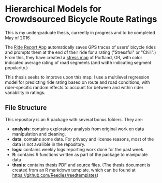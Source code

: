 # Hierarchical Models for Crowdsourced Bicycle Route Ratings
This is my undergraduate thesis, currently in progress and to be completed May
of 2016.

The [Ride Report App](ride.report) automatically saves GPS traces of users'
bicycle rides and prompts them at the end of their ride for a rating ("Stressful"
or "Chill".) From this, they have created a [stress map](ride.report/map) of
Portland, OR, with color indicated average rating of road segments (and width 
indicating segment popularity.)

This thesis seeks to improve upon this map. I use a multilevel regression model
for predicting ride rating based on route and road conditions, with rider-specific
random effects to account for between and within rider variability in ratings.

## File Structure
This repository is an R package with several bonus folders. They are:

- **analysis**: contains exploratory analysis from original work on data
manipulation and cleaning.
- **data**: contains some data. For privacy and license reasons, most of the
data is not availible in the repository. 
- **logs**: contains weekly logs reporting work done for the past week. 
- **R**: contains R functions written as part of the package to manipulate data
- **thesis**: contains thesis PDF and source files. (The thesis document is
created from an R markdown template, which can be found at
<https://github.com/Reedies/reedtemplates>)
